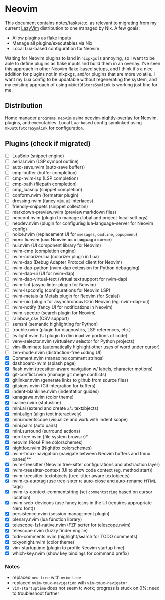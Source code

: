 <!-- markdownlint-disable MD013 -->

# Neovim

This document contains notes/tasks/etc. as relevant to migrating from my current [LazyVim](https://github.com/ascander/nvim) distribution to one managed by Nix. A few goals:

- Allow plugins as flake inputs
- Manage all plugins/executables via Nix
- Local Lua-based configuration for Neovim

Waiting for Neovim plugins to land in `nixpkgs` is annoying, so I want to be able to define plugins as flake inputs and build them in an overlay. I've seen this approach in other Neovim flake-based setups, and I think it's a nice addition for plugins not in nixpkgs, and/or plugins that are more volatile. I want my Lua config to be updatable without regenerating the system, and my existing approach of using `mkOutOfStoreSymlink` is working just fine for me.

## Distribution

Home manager `programs.neovim` using [neovim-nightly-overlay](https://github.com/nix-community/neovim-nightly-overlay) for Neovim, plugins, and executables. Local Lua-based config symlinked using `mkOutOfStoreSymlink` for configuration.

## Plugins (check if migrated)

- [ ] LuaSnip (snippet engine)
- [ ] aerial.nvim (LSP symbol outline)
- [ ] auto-save.nvim (auto-save buffers)
- [ ] cmp-buffer (buffer completion)
- [ ] cmp-nvim-lsp (LSP completion)
- [ ] cmp-path (filepath completion)
- [ ] cmp_luasnip (snippet completion)
- [ ] conform.nvim (formatter plugin)
- [ ] dressing.nvim (fancy `vim.ui` interfaces)
- [ ] friendly-snippets (snippet collection)
- [ ] markdown-preview.nvim (preview markdown files)
- [ ] neoconf.nvim (plugin to manage global and project-local settings)
- [ ] neodev.nvim (plugin for configuring lua-language-server for Neovim config)
- [ ] noice.nvim (replacement UI for `messages`, `cmdline`, `popupmenu`)
- [ ] none-ls.nvim (use Neovim as a language server)
- [ ] nui.nvim (UI component library for Neovim)
- [ ] nvim-cmp (completion engine)
- [ ] nvim-colorizer.lua (colorizer plugin in Lua)
- [ ] nvim-dap (Debug Adapter Protocol client for Neovim)
- [ ] nvim-dap-python (nvim-dap extension for Python debugging)
- [ ] nvim-dap-ui (UI for nvim-dap)
- [ ] nvim-dap-virtual-text (virtual text support for nvim-dap)
- [ ] nvim-lint (async linter plugin for Neovim)
- [ ] nvim-lspconfig (configurations for Neovim LSP)
- [ ] nvim-metals (a Metals plugin for Neovim (for Scala))
- [ ] nvim-nio (plugin for asynchronous IO in Neovim (eg. nvim-dap-ui))
- [ ] nvim-notify (fancy UI for notifications in Neovim)
- [ ] nvim-spectre (search plugin for Neovim)
- [ ] rainbow_csv (CSV support)
- [ ] semshi (semantic highlighting for Python)
- [ ] trouble.nvim (plugin for diagnostics, LSP references, etc.)
- [ ] twilight.nvim (UI plugin to dim inactive portions of code)
- [ ] venv-selector.nvim (virtualenv selector for Python projects)
- [ ] vim-illuminate (automatically highlight other uses of word under cursor)
- [ ] zen-mode.nvim (distraction-free coding UI)
- [x] Comment.nvim (managing comment strings)
- [x] dashboard-nvim (splash page)
- [x] flash.nvim (treesitter-aware navigation w/ labels, character motions)
- [x] git-conflict.nvim (manage git merge conflicts)
- [x] gitlinker.nvim (generate links to github from source files)
- [x] gitsigns.nvim (Git integration for buffers)
- [x] indent-blankline.nvim (indentation guides)
- [x] kanagawa.nvim (color theme)
- [x] lualine.nvim (statusline)
- [x] mini.ai (extend and create `a`/`i` textobjects)
- [x] mini.align (align text interactively)
- [x] mini.indentscope (visualize and work with indent scope)
- [x] mini.pairs (auto pairs)
- [x] mini.surround (surround actions)
- [x] neo-tree.nvim (file system browser)\*
- [x] neovim (Rosé Pine colorschemes)
- [x] nightfox.nvim (Nightfox colorschemes)
- [x] nvim-tmux-navigation (navigate between Neovim buffers and tmux panes)\*\*
- [x] nvim-treesitter (Neovim tree-sitter configurations and abstraction layer)
- [x] nvim-treesitter-context (UI to show code context (eg. method start))
- [x] nvim-treesitter-textobjects (tree-sitter aware textobjects)
- [x] nvim-ts-autotag (use tree-sitter to auto-close and auto-rename HTML tags)
- [x] nvim-ts-context-commentstring (set `commentstring` based on cursor location)
- [x] nvim-web-devicons (use fancy icons in the UI (requires appropriate Nerd font))
- [x] persistence.nvim (session management plugin)
- [x] plenary.nvim (lua function library)
- [x] telescope-fzf-native.nvim (FZF sorter for telescope.nvim)
- [x] telescope.nvim (fuzzy finder engine)
- [x] todo-comments.nvim (highlight/search for TODO comments)
- [x] tokyonight.nvim (color theme)
- [x] vim-startuptime (plugin to profile Neovim startup time)
- [x] which-key.nvim (show key bindings for command prefix)

### Notes

- replaced `neo-tree` with `nvim-tree`
- replaced `nvim-tmux-navigation` with `vim-tmux-navigator`
- `vim-startuptime` does not seem to work; progress is stuck on 0%; need to troubleshoot further

